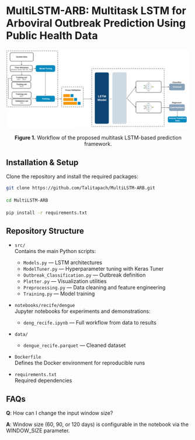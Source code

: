 # MultiLSTM-ARB: Multitask LSTM for Arboviral Outbreak Prediction Using Public Health Data

<p align="center">
<img src="./img/Workflow.png" width = "900" alt="" align=center />
<br><br>
<b>Figure 1.</b> Workflow of the proposed multitask LSTM-based prediction framework.
</p>

## Installation & Setup

Clone the repository and install the required packages:


```bash
git clone https://github.com/Talitapach/MultiLSTM-ARB.git

cd MultiLSTM-ARB

pip install -r requirements.txt
```



## Repository Structure

- `src/`  
  Contains the main Python scripts:  
  - `Models.py` — LSTM architectures  
  - `ModelTuner.py` — Hyperparameter tuning with Keras Tuner  
  - `Outbreak_Classification.py` — Outbreak definition 
  - `Plotter.py` — Visualization utilities  
  - `Preprocessing.py` — Data cleaning and feature engineering  
  - `Training.py` — Model training   

- `notebooks/recife/dengue`  
  Jupyter notebooks for experiments and demonstrations:  
  - `deng_recife.ipynb` — Full workflow from data to results  

- `data/`   
  - `dengue_recife.parquet` — Cleaned dataset  

- `Dockerfile`  
  Defines the Docker environment for reproducible runs  

- `requirements.txt`  
  Required dependencies    


## FAQs
**Q**: How can I change the input window size?

**A**: Window size (60, 90, or 120 days) is configurable in the notebook via the WINDOW_SIZE parameter.

